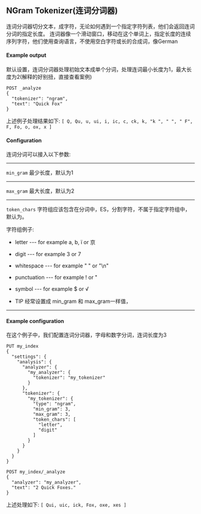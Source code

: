 ## NGram Tokenizer(连词分词器)
连词分词器切分文本，成字符，无论如何遇到一个指定字符列表，他们会返回连词分词的指定长度。
连词器像一个滑动窗口，移动在这个单词上，指定长度的连续序列字符，他们使用查询语言，不使用空白字符或长的合成词，像German

#### Example output
默认设置，连词分词器处理初始文本成单个分词，处理连词最小长度为1，最大长度为2(解释的好别扭，直接查看案例)
```
POST _analyze
{
  "tokenizer": "ngram",
  "text": "Quick Fox"
}
```
上述例子处理结果如下:
```[ Q, Qu, u, ui, i, ic, c, ck, k, "k ", " ", " F", F, Fo, o, ox, x ]```

#### Configuration
连词分词可以接入以下参数:
***
```min_gram```   最少长度，默认为1
***
```max_gram```   最大长度，默认为2
***
```token_chars```   字符组应该包含在分词中，ES，分割字符，不属于指定字符组中，默认为[](所有字符)。

字符组例子:
- letter ---      for example a, b, ï or 京
- digit  ---      for example 3 or 7
- whitespace ---  for example " " or "\n"
- punctuation --- for example ! or "
- symbol ---      for example $ or √


- TIP 经常设置成 min_gram 和 max_gram一样值，
***

#### Example configuration
在这个例子中，我们配置连词分词器，字母和数字分词，连词长度为3
```
PUT my_index
{
  "settings": {
    "analysis": {
      "analyzer": {
        "my_analyzer": {
          "tokenizer": "my_tokenizer"
        }
      },
      "tokenizer": {
        "my_tokenizer": {
          "type": "ngram",
          "min_gram": 3,
          "max_gram": 3,
          "token_chars": [
            "letter",
            "digit"
          ]
        }
      }
    }
  }
}

POST my_index/_analyze
{
  "analyzer": "my_analyzer",
  "text": "2 Quick Foxes."
}
```
上述处理如下:
```[ Qui, uic, ick, Fox, oxe, xes ]```
